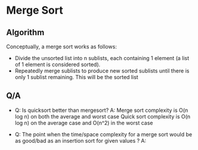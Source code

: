 
# Merge Sort


## Algorithm
Conceptually, a merge sort works as follows:
- Divide the unsorted list into n sublists, each containing 1 element (a list of 1 element is considered sorted).
- Repeatedly merge sublists to produce new sorted sublists until there is only 1 sublist remaining. This will be the sorted list


## Q/A

* Q: Is quicksort better than mergesort?
  A: Merge sort complexity is O(n log n) on both the average and worst case 
     Quick sort complexity is O(n log n) on the average case and O(n^2) in the worst case 

* Q: The point when the time/space complexity for a merge sort would be as good/bad as an insertion sort for given values ? 
  A: 
